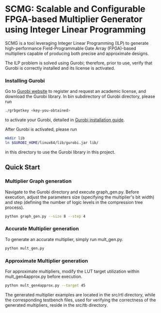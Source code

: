 SCMG: Scalable and Configurable FPGA-based Multiplier Generator using Integer Linear Programming
=====================
SCMG is a tool leveraging Integer Linear Programming (ILP) to generate high-performance Field-Programmable Gate Array (FPGA)-based multipliers capable of producing both precise and approximate designs. 

The ILP problem is solved using Gurobi; therefore, prior to use, verify that Gurobi is correctly installed and its license is activated. 

### Installing Gurobi

Go to [Gurobi website](https://www.gurobi.com/) to register and request an academic license, and download the Gurobi library.
In bin subdirectory of Gurobi directory, please run 
```Bash
./grbgetkey <key-you-obtained>
``` 
to activate your Gurobi, detailed in [Gurobi installation guide](https://www.gurobi.com/documentation/9.0/quickstart_linux/software_installation_guid.html#section:Installation).

After Gurobi is activated, please run
```Bash
mkdir lib
ln $GUROBI_HOME/linux64/lib/gurobi.jar lib/
``` 
in this directory to use the Gurobi library in this project.

## Quick Start
### Multiplier Graph generation
Navigate to the Gurobi directory and execute graph_gen.py. Before execution, adjust the parameters size (specifying the multiplier's bit width) and step (defining the number of logic levels in the compression tree process). 
```Bash
python graph_gen.py --size 8 --step 4
``` 

### Accurate Multiplier generation
To generate an accurate multiplier, simply run mult_gen.py.
```Bash
python mult_gen.py
``` 
  
### Approximate Multiplier generation
For approximate multipliers, modify the LUT target utilization within mult_gen4approx.py before execution. 
```Bash
python mult_gen4approx.py --target 45
``` 

The generated multiplier examples are located in the src/rtl directory, while the corresponding testbench files, used for verifying the correctness of the generated multipliers, reside in the src/tb directory.


